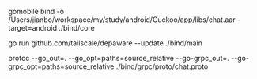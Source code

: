 gomobile bind -o /Users/jianbo/workspace/my/study/android/Cuckoo/app/libs/chat.aar -target=android ./bind/core

go run github.com/tailscale/depaware --update ./bind/main


protoc --go_out=. --go_opt=paths=source_relative --go-grpc_out=. --go-grpc_opt=paths=source_relative ./bind/grpc/proto/chat.proto